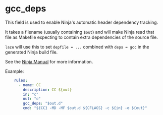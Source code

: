# gcc_deps

This field is used to enable Ninja's automatic header dependency tracking.

It takes a filename (usually containing `$out`) and will make Ninja read that
file as Makefile expecting to contain extra dependencies of the source file.

`laze` will use this to set `depfile = ...` combined with `deps = gcc` in the
generated Ninja build file.

See the [Ninja Manual](https://ninja-build.org/manual.html#ref_headers) for more
information.

Example:

```yaml
    rules:
      - name: CC
        description: CC ${out}
        in: "c"
        out: "o"
        gcc_deps: "$out.d"
        cmd: "${CC} -MD -MF $out.d ${CFLAGS} -c ${in} -o ${out}"
```
